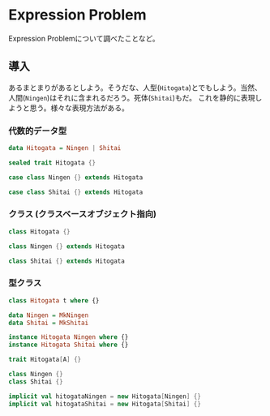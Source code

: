 # Expression Problem

Expression Problemについて調べたことなど。

## 導入

あるまとまりがあるとしよう。そうだな、人型(`Hitogata`)とでもしよう。当然、人間(`Ningen`)はそれに含まれるだろう。死体(`Shitai`)もだ。
これを静的に表現しようと思う。様々な表現方法がある。

### 代数的データ型

```haskell
data Hitogata = Ningen | Shitai
```

```scala
sealed trait Hitogata {}

case class Ningen {} extends Hitogata

case class Shitai {} extends Hitogata
```

### クラス (クラスベースオブジェクト指向)

```scala
class Hitogata {}

class Ningen {} extends Hitogata

class Shitai {} extends Hitogata
```

### 型クラス

```haskell
class Hitogata t where {}

data Ningen = MkNingen
data Shitai = MkShitai

instance Hitogata Ningen where {}
instance Hitogata Shitai where {}
```

```scala
trait Hitogata[A] {}

class Ningen {}
class Shitai {}

implicit val hitogataNingen = new Hitogata[Ningen] {}
implicit val hitogataShitai = new Hitogata[Shitai] {}
```

